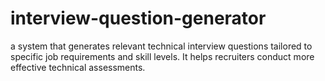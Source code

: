 # interview-question-generator
a system that generates relevant technical interview questions tailored to specific job requirements and skill levels. It helps recruiters conduct more effective technical assessments.

